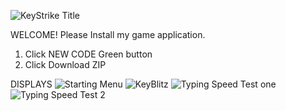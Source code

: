 ![KeyStrike Title](https://github.com/jpdeguzmannn/KeyStrike-Typing-Game/assets/132491119/5397817f-74e5-485a-ba63-37ff676d39ea)

WELCOME! Please Install my game application.
1. Click NEW CODE Green button
2. Click Download ZIP

DISPLAYS
![Starting Menu](https://github.com/jpdeguzmannn/KeyStrike-Typing-Game/assets/132491119/c8bde7bf-286c-4587-b3f8-e0b05b047009)
![KeyBlitz](https://github.com/jpdeguzmannn/KeyStrike-Typing-Game/assets/132491119/e2af7ce7-39a6-40c0-a30c-f7ad37fdde1f)
![Typing Speed Test one](https://github.com/jpdeguzmannn/KeyStrike-Typing-Game/assets/132491119/08e826de-ee38-4257-96d6-9320dc44f7cf)
![Typing Speed Test 2](https://github.com/jpdeguzmannn/KeyStrike-Typing-Game/assets/132491119/f96ccaaa-7847-4d29-b854-6ec9152d97d9)
